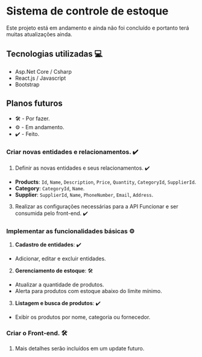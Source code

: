 # Sistema de controle de estoque
Este projeto está em andamento e ainda não foi concluído e portanto terá muitas atualizações ainda.

## Tecnologias utilizadas 💻
* Asp.Net Core / Csharp
* React.js / Javascript
* Bootstrap

## Planos futuros
* 🛠️ - Por fazer.
* ⚙️ - Em andamento.
* ✔️ - Feito.

### Criar novas entidades e relacionamentos. ✔️
1. Definir as novas entidades e seus relacionamentos. ✔️
* **Products**: `Id`, `Name`, `Description`, `Price`, `Quantity`, `CategoryId`, `SupplierId`.
* **Category**: `CategoryId`, `Name`.
* **Supplier**: `SupplierId`, `Name`, `PhoneNumber`, `Email`, `Address`.

3. Realizar as configurações necessárias para a API Funcionar e ser consumida pelo front-end. ✔️

### Implementar as funcionalidades básicas ⚙️

1. **Cadastro de entidades**: ✔️
* Adicionar, editar e excluir entidades.

2. **Gerenciamento de estoque**: 🛠️
* Atualizar a quantidade de produtos.
* Alerta para produtos com estoque abaixo do limite mínimo.

3. **Listagem e busca de produtos**: ✔️
* Exibir os produtos por nome, categoria ou fornecedor.

### Criar o Front-end. 🛠️
1. Mais detalhes serão incluídos em um update futuro.

